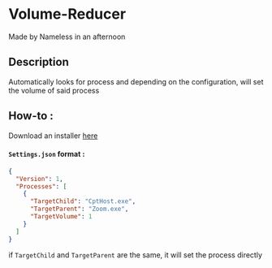 # Volume-Reducer
Made by Nameless in an afternoon

## Description
Automatically looks for process and depending on the configuration, will set the volume of said process

## How-to :
Download an installer [here](https://github.com/NamelessG0d/Volume-Reducer/releases/latest "Release page")
#### `Settings.json` format :
```json
{
  "Version": 1,
  "Processes": [
    {
      "TargetChild": "CptHost.exe",
      "TargetParent": "Zoom.exe",
      "TargetVolume": 1
    }
  ]
}
```

if `TargetChild` and `TargetParent` are the same, it will set the process directly 
